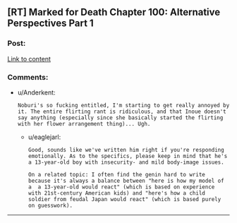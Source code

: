 ## [RT] Marked for Death Chapter 100: Alternative Perspectives Part 1

### Post:

[Link to content](https://forums.sufficientvelocity.com/posts/7766286/)

### Comments:

- u/Anderkent:
  ```
  Noburi's so fucking entitled, I'm starting to get really annoyed by it. The entire flirting rant is ridiculous, and that Inoue doesn't say anything (especially since she basically started the flirting with her flower arrangement thing)... Ugh.
  ```

  - u/eaglejarl:
    ```
    Good, sounds like we've written him right if you're responding emotionally. As to the specifics, please keep in mind that he's a 13-year-old boy with insecurity- and mild body-image issues. 

    On a related topic: I often find the genin hard to write because it's always a balance between "here is how my model of a  a 13-year-old would react" (which is based on experience with 21st-century American kids) and "here's how a child soldier from feudal Japan would react" (which is based purely on guesswork).
    ```

---

